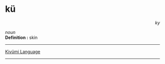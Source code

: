 
# kü

<div align="right"><i>ky</i></div>

*noun*  
**Definition :** skin  

---

[Kivümi Language](../README.md)

---
